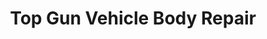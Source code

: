 ---
title: "Top Gun Vehicle Body Repair"
url: /airdrie/top-gun-vehicle-body-repair/
shop: car repair
---